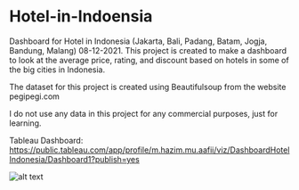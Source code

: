 # Hotel-in-Indoensia

Dashboard for Hotel in Indonesia (Jakarta, Bali, Padang, Batam, Jogja, Bandung, Malang) 08-12-2021. This project is created to make a dashboard to look at the average price, rating, and discount based on hotels in some of the big cities in Indonesia.

The dataset for this project is created using Beautifulsoup from the website pegipegi.com

I do not use any data in this project for any commercial purposes, just for learning.

Tableau Dashboard: https://public.tableau.com/app/profile/m.hazim.mu.aafii/viz/DashboardHotelIndonesia/Dashboard1?publish=yes

![alt text](https://github.com/hazim17/Hotel-in-Indoensia/blob/main/data_file/Dashboard_hotel.png?raw=true)


